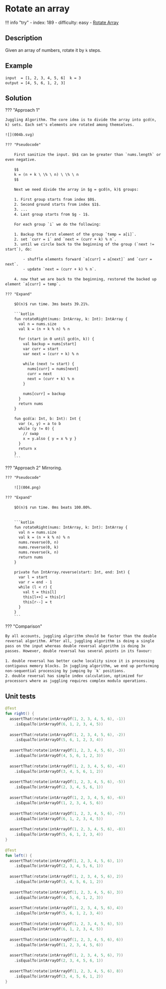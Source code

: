 # Rotate an array

!!! info "try"
    - index: 189
    - difficulty: easy
    - [Rotate Array](https://leetcode.com/problems/rotate-array/description/)

## Description

Given an array of numbers, rotate it by `k` steps.

## Example

```
input  = [1, 2, 3, 4, 5, 6]  k = 3 
output = [4, 5, 6, 1, 2, 3]
```

## Solution

??? "Approach 1"

    Juggling Algorithm. The core idea is to divide the array into gcd(n, k) sets. Each set's elements are rotated among themselves.

    ![](004b.svg)

    ??? "Pseudocode"

        First sanitize the input. $k$ can be greater than `nums.length` or even negative. 

        $$
        k = (n + k \ \% \ n) \ \% \ n
        $$

        Next we need divide the array in $g = gcd(n, k)$ groups:

        1. First group starts from index $0$.
        2. Second ground starts from index $1$.
        3. ...
        4. Last group starts from $g - 1$.

        For each group `i` we do the following:

        1. Backup the first element of the group `temp = a[i]`.
        2. set `curr = i` and `next = (curr + k) % n`.
        3. until we circle back to the beginning of the group (`next != start`), do:
          
            - shuffle elements forward `a[curr] = a[next]` and `curr = next`.
            - update `next = (curr + k) % n`.

        4. now that we are back to the beginning, restored the backed up element `a[curr] = temp`.

    ??? "Expand"

        $O(n)$ run time. 3ms beats 39.21%.

        ```kotlin
        fun rotateRight(nums: IntArray, k: Int): IntArray {
          val n = nums.size
          val k = (n + k % n) % n

          for (start in 0 until gcd(n, k)) {
            val backup = nums[start]
            var curr = start
            var next = (curr + k) % n

            while (next != start) {
              nums[curr] = nums[next]
              curr = next
              next = (curr + k) % n
            }

            nums[curr] = backup
          }
          return nums
        }

        fun gcd(a: Int, b: Int): Int {
          var (x, y) = a to b
          while (y != 0) {
            // swap
            x = y.also { y = x % y }
          }
          return x
        }
        ```

??? "Approach 2"
    Mirroring. 

    ??? "Pseudocode"

        ![](004.png)

    ??? "Expand"

        $O(n)$ run time. 0ms beats 100.00%.


        ```kotlin
        fun rotateRight(nums: IntArray, k: Int): IntArray {
          val n = nums.size
          val k = (n + k % n) % n
          nums.reverse(0, n)
          nums.reverse(0, k)
          nums.reverse(k, n)
          return nums
        }

        private fun IntArray.reverse(start: Int, end: Int) {
          var l = start
          var r = end - 1
          while (l < r) {
            val t = this[l]
            this[l++] = this[r]
            this[r--] = t
          }
        }
        ```

??? "Comparison"

    By all accounts, juggling algorithm should be faster than the double reversal algorithm. After all, juggling algorithm is doing a single pass on the input whereas double reversal algorithm is doing 3x passes. However, double reversal has several points in its favour:

    1. double reversal has better cache locality since it is processing contiguous memory blocks. In juggling algorithm, we end up performing non-sequential processing by jumping by `k` positions.
    2. double reversal has simple index calculation, optimized for processors where as juggling requires complex modulo operations.

## Unit tests

```kotlin
@Test
fun right() {
  assertThat(rotate(intArrayOf(1, 2, 3, 4, 5, 6), -1))
    .isEqualTo(intArrayOf(6, 1, 2, 3, 4, 5))

  assertThat(rotate(intArrayOf(1, 2, 3, 4, 5, 6), -2))
    .isEqualTo(intArrayOf(5, 6, 1, 2, 3, 4))

  assertThat(rotate(intArrayOf(1, 2, 3, 4, 5, 6), -3))
    .isEqualTo(intArrayOf(4, 5, 6, 1, 2, 3))

  assertThat(rotate(intArrayOf(1, 2, 3, 4, 5, 6), -4))
    .isEqualTo(intArrayOf(3, 4, 5, 6, 1, 2))

  assertThat(rotate(intArrayOf(1, 2, 3, 4, 5, 6), -5))
    .isEqualTo(intArrayOf(2, 3, 4, 5, 6, 1))

  assertThat(rotate(intArrayOf(1, 2, 3, 4, 5, 6), -6))
    .isEqualTo(intArrayOf(1, 2, 3, 4, 5, 6))

  assertThat(rotate(intArrayOf(1, 2, 3, 4, 5, 6), -7))
    .isEqualTo(intArrayOf(6, 1, 2, 3, 4, 5))

  assertThat(rotate(intArrayOf(1, 2, 3, 4, 5, 6), -8))
    .isEqualTo(intArrayOf(5, 6, 1, 2, 3, 4))
}

@Test
fun left() {
  assertThat(rotate(intArrayOf(1, 2, 3, 4, 5, 6), 1))
    .isEqualTo(intArrayOf(2, 3, 4, 5, 6, 1))

  assertThat(rotate(intArrayOf(1, 2, 3, 4, 5, 6), 2))
    .isEqualTo(intArrayOf(3, 4, 5, 6, 1, 2))

  assertThat(rotate(intArrayOf(1, 2, 3, 4, 5, 6), 3))
    .isEqualTo(intArrayOf(4, 5, 6, 1, 2, 3))

  assertThat(rotate(intArrayOf(1, 2, 3, 4, 5, 6), 4))
    .isEqualTo(intArrayOf(5, 6, 1, 2, 3, 4))

  assertThat(rotate(intArrayOf(1, 2, 3, 4, 5, 6), 5))
    .isEqualTo(intArrayOf(6, 1, 2, 3, 4, 5))

  assertThat(rotate(intArrayOf(1, 2, 3, 4, 5, 6), 6))
    .isEqualTo(intArrayOf(1, 2, 3, 4, 5, 6))

  assertThat(rotate(intArrayOf(1, 2, 3, 4, 5, 6), 7))
    .isEqualTo(intArrayOf(2, 3, 4, 5, 6, 1))

  assertThat(rotate(intArrayOf(1, 2, 3, 4, 5, 6), 8))
    .isEqualTo(intArrayOf(3, 4, 5, 6, 1, 2))
}
```



